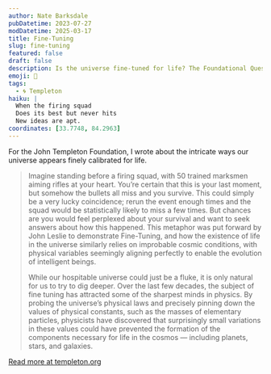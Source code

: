 ```yaml
---
author: Nate Barksdale
pubDatetime: 2023-07-27
modDatetime: 2025-03-17
title: Fine-Tuning
slug: fine-tuning
featured: false
draft: false
description: Is the universe fine-tuned for life? The Foundational Questions Institute (FQXi) reviews the latest research.
emoji: 🔧
tags:
  - 🌀 Templeton
haiku: |
  When the firing squad
  Does its best but never hits
  New ideas are apt.
coordinates: [33.7748, 84.2963]
---
```


For the John Templeton Foundation, I wrote about the intricate ways our universe appears finely calibrated for life.

> Imagine standing before a firing squad, with 50 trained marksmen aiming rifles at your heart. You’re certain that this is your last moment, but somehow the bullets all miss and you survive. This could simply be a very lucky coincidence; rerun the event enough times and the squad would be statistically likely to miss a few times. But chances are you would feel perplexed about your survival and want to seek answers about how this happened. This metaphor was put forward by John Leslie to demonstrate Fine-Tuning, and how the existence of life in the universe similarly relies on improbable cosmic conditions, with physical variables seemingly aligning perfectly to enable the evolution of intelligent beings.
>
> While our hospitable universe could just be a fluke, it is only natural for us to try to dig deeper. Over the last few decades, the subject of fine tuning has attracted some of the sharpest minds in physics. By probing the universe’s physical laws and precisely pinning down the values of physical constants, such as the masses of elementary particles, physicists have discovered that surprisingly small variations in these values could have prevented the formation of the components necessary for life in the cosmos — including planets, stars, and galaxies.

[Read more at templeton.org](https://www.templeton.org/discoveries/fine-tuning)
